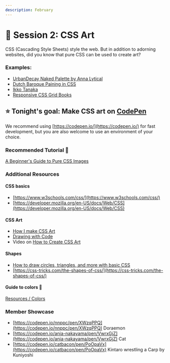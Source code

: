 ```yaml
---
description: February
---
```


# 🔳 Session 2: CSS Art

CSS (Cascading Style Sheets) style the web. But in addition to adorning websites, did you know that pure CSS can be used to create art?

### Examples:

* [UrbanDecay Naked Palette by Anna Lytical](https://codepen.io/theAnnaLytical/pen/jOVMmqZ)
* [Dutch Baroque Paining in CSS](https://github.com/cyanharlow/purecss-lace)
* [Ikko Tanaka](https://codepen.io/yuanchuan/pen/MQEeJo)
* [Responsive CSS Grid Books](https://codepen.io/andybarefoot/pen/oNjxYYG)

## ⭐️ Tonight's goal: Make CSS art on [CodePen](https://codepen.io/)

We recommend using [https://codepen.io/](https://codepen.io/) for fast development, but you are also welcome to use an environment of your choice.

### Recommended Tutorial 🔰

[A Beginner's Guide to Pure CSS Images](https://medium.com/coding-artist/a-beginners-guide-to-pure-css-images-ef9a5d069dd2)

### Additional Resources

#### CSS basics

* [https://www.w3schools.com/css/](https://www.w3schools.com/css/)
* [https://developer.mozilla.org/en-US/docs/Web/CSS](https://developer.mozilla.org/en-US/docs/Web/CSS)

#### CSS Art

* [How I make CSS Art](https://yosracodes.hashnode.dev/how-i-make-css-art)
* [Drawing with Code](https://uxdesign.cc/drawing-with-code-716cb0b21b06)
* Video on [How to Create CSS Art](https://www.youtube.com/watch?v=pGaw-eb-nPM\&ab\_channel=CodeandDream)

#### Shapes

* [How to draw circles, triangles, and more with basic CSS](https://www.freecodecamp.org/news/css-shapes-explained-how-to-draw-a-circle-triangle-and-more-using-pure-css/)
* [https://css-tricks.com/the-shapes-of-css/](https://css-tricks.com/the-shapes-of-css/)

#### Guide to colors 🎨

[Resources / Colors](https://github.com/WWCodeTokyo/creative-coding/wiki/Resources#color-)

### Member Showcase

* [https://codepen.io/nnppc/pen/XWzqPPQ](https://codepen.io/nnppc/pen/XWzqPPQ) Doraemon
* [https://codepen.io/ania-nakayama/pen/VwrxGjZ](https://codepen.io/ania-nakayama/pen/VwrxGjZ) Cat
* [https://codepen.io/catbacon/pen/PoOpaVx](https://codepen.io/catbacon/pen/PoOpaVx) Kintaro wrestling a Carp by Kuniyoshi
